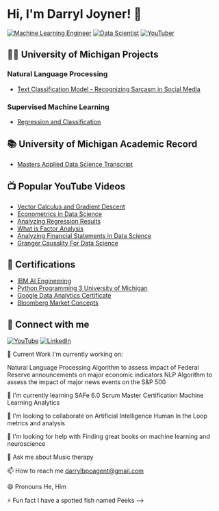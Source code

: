 # Hi, I'm Darryl Joyner! 👋

[![Machine Learning Engineer](https://img.shields.io/badge/-Machine%20Learning%20Engineer-blue?style=flat-square&logo=python&logoColor=white)](https://www.linkedin.com/in/darryl-a-joyner-bb053a16/)
[![Data Scientist](https://img.shields.io/badge/-Data%20Scientist-green?style=flat-square&logo=databricks&logoColor=white)](https://www.linkedin.com/in/darryl-a-joyner-bb053a16/)
[![YouTuber](https://img.shields.io/badge/-YouTuber-red?style=flat-square&logo=youtube&logoColor=white)](https://www.youtube.com/@datasciencewithdjchannel)

## 👨‍💻 University of Michigan Projects

### Natural Language Processing
- [Text Classification Model - Recognizing Sarcasm in Social Media](https://github.com/DarrylJoyner0422/TextClassification.git)

### Supervised Machine Learning
- [Regression and Classification](https://github.com/DarrylJoyner0422/Regression1.git)

## 📚 University of Michigan Academic Record

- [Masters Applied Data Science Transcript](https://github.com/DarrylJoyner0422/Darryl-Joyner-UMICH-Academics.git)

## 📺 Popular YouTube Videos

- [Vector Calculus and Gradient Descent](https://youtu.be/n8gVSPCduOE?si=R3mh07OS7xJolIKl)
- [Econometrics in Data Science](https://youtu.be/X2_7zEGoIaU?si=mAnDELG04zBEQiXS)
- [Analyzing Regression Results](https://youtu.be/n8gVSPCduOE?si=R3mh07OS7xJolIKl)
- [What is Factor Analysis](https://youtu.be/nb0o_5T2Fe4?si=fcYEXj1rKhzz1_1U)
- [Analyzing Financial Statements in Data Science](https://youtu.be/g_fDZeyYNUc?si=f_Mp93dCphRHCLuA)
- [Granger Causality For Data Science](https://youtu.be/OL_TVd_1BKk?si=x9Jrj6VuenbpDRg8)

## 🏅 Certifications

- [IBM AI Engineering](https://www.coursera.org/account/accomplishments/specialization/K2VQJ2T4RKYD)
- [Python Programming 3 University of Michigan](https://www.coursera.org/account/accomplishments/specialization/certificate/N3FD2MJ6UD9K)
- [Google Data Analytics Certificate](https://www.credly.com/badges/ca1141bd-8119-4343-8d63-ffe3920382f3?source=linked_in_profile)
- [Bloomberg Market Concepts](https://portal.bloombergforeducation.com/certificates/hNhiaeqGqzVDqxEZKjVJAZdV)

## 🤳 Connect with me

[![YouTube](https://img.shields.io/badge/-YouTube-red?style=flat-square&logo=youtube&logoColor=white)](https://www.youtube.com/@datasciencewithdjchannel/videos)
[![LinkedIn](https://img.shields.io/badge/-LinkedIn-blue?style=flat-square&logo=linkedin&logoColor=white)](https://www.linkedin.com/in/darryl-a-joyner-bb053a16/)


🔭 Current Work
I'm currently working on:

Natural Language Processing Algorithm to assess impact of Federal Reserve announcements on major economic indicators
NLP Algorithm to assess the impact of major news events on the S&P 500

🌱 I'm currently learning
SAFe 6.0 Scrum Master Certification
Machine Learning Analytics

👯 I'm looking to collaborate on
Artificial Intelligence Human In the Loop metrics and analysis

🤔 I'm looking for help with
Finding great books on machine learning and neuroscience

💬 Ask me about
Music therapy

📫 How to reach me
darrylbpoagent@gmail.com

😄 Pronouns
He, Him

⚡ Fun fact
I have a spotted fish named Peeks
-->
